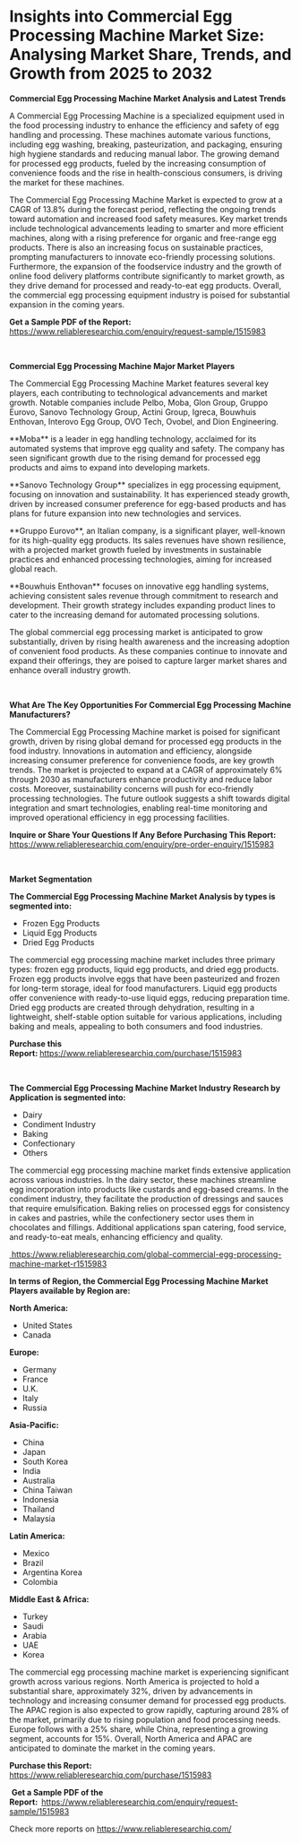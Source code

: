 <p><h1>Insights into Commercial Egg Processing Machine Market Size: Analysing Market Share, Trends, and Growth from 2025 to 2032</h1></p><p><strong>Commercial Egg Processing Machine Market Analysis and Latest Trends</strong></p>
<p><p>A Commercial Egg Processing Machine is a specialized equipment used in the food processing industry to enhance the efficiency and safety of egg handling and processing. These machines automate various functions, including egg washing, breaking, pasteurization, and packaging, ensuring high hygiene standards and reducing manual labor. The growing demand for processed egg products, fueled by the increasing consumption of convenience foods and the rise in health-conscious consumers, is driving the market for these machines.</p><p>The Commercial Egg Processing Machine Market is expected to grow at a CAGR of 13.8% during the forecast period, reflecting the ongoing trends toward automation and increased food safety measures. Key market trends include technological advancements leading to smarter and more efficient machines, along with a rising preference for organic and free-range egg products. There is also an increasing focus on sustainable practices, prompting manufacturers to innovate eco-friendly processing solutions. Furthermore, the expansion of the foodservice industry and the growth of online food delivery platforms contribute significantly to market growth, as they drive demand for processed and ready-to-eat egg products. Overall, the commercial egg processing equipment industry is poised for substantial expansion in the coming years.</p></p>
<p><strong>Get a Sample PDF of the Report:&nbsp;</strong> <a href="https://www.reliableresearchiq.com/enquiry/request-sample/1515983?utm_campaign=3279&utm_medium=2&utm_source=Github&utm_content=ia&utm_term=29032025&utm_id=commercial-egg-processing-machine">https://www.reliableresearchiq.com/enquiry/request-sample/1515983</a></p>
<p>&nbsp;</p>
<p><strong>Commercial Egg Processing Machine Major Market Players</strong></p>
<p><p>The Commercial Egg Processing Machine Market features several key players, each contributing to technological advancements and market growth. Notable companies include Pelbo, Moba, Glon Group, Gruppo Eurovo, Sanovo Technology Group, Actini Group, Igreca, Bouwhuis Enthovan, Interovo Egg Group, OVO Tech, Ovobel, and Dion Engineering.</p><p>**Moba** is a leader in egg handling technology, acclaimed for its automated systems that improve egg quality and safety. The company has seen significant growth due to the rising demand for processed egg products and aims to expand into developing markets.</p><p>**Sanovo Technology Group** specializes in egg processing equipment, focusing on innovation and sustainability. It has experienced steady growth, driven by increased consumer preference for egg-based products and has plans for future expansion into new technologies and services.</p><p>**Gruppo Eurovo**, an Italian company, is a significant player, well-known for its high-quality egg products. Its sales revenues have shown resilience, with a projected market growth fueled by investments in sustainable practices and enhanced processing technologies, aiming for increased global reach.</p><p>**Bouwhuis Enthovan** focuses on innovative egg handling systems, achieving consistent sales revenue through commitment to research and development. Their growth strategy includes expanding product lines to cater to the increasing demand for automated processing solutions.</p><p>The global commercial egg processing market is anticipated to grow substantially, driven by rising health awareness and the increasing adoption of convenient food products. As these companies continue to innovate and expand their offerings, they are poised to capture larger market shares and enhance overall industry growth.</p></p>
<p>&nbsp;</p>
<p><strong>What Are The Key Opportunities For Commercial Egg Processing Machine Manufacturers?</strong></p>
<p><p>The Commercial Egg Processing Machine market is poised for significant growth, driven by rising global demand for processed egg products in the food industry. Innovations in automation and efficiency, alongside increasing consumer preference for convenience foods, are key growth trends. The market is projected to expand at a CAGR of approximately 6% through 2030 as manufacturers enhance productivity and reduce labor costs. Moreover, sustainability concerns will push for eco-friendly processing technologies. The future outlook suggests a shift towards digital integration and smart technologies, enabling real-time monitoring and improved operational efficiency in egg processing facilities.</p></p>
<p><strong>Inquire or Share Your Questions If Any Before Purchasing This Report:</strong> <a href="https://www.reliableresearchiq.com/enquiry/pre-order-enquiry/1515983?utm_campaign=3279&utm_medium=2&utm_source=Github&utm_content=ia&utm_term=29032025&utm_id=commercial-egg-processing-machine">https://www.reliableresearchiq.com/enquiry/pre-order-enquiry/1515983</a></p>
<p>&nbsp;</p>
<p><strong>Market Segmentation</strong></p>
<p><strong>The Commercial Egg Processing Machine Market Analysis by types is segmented into:</strong></p>
<p><ul><li>Frozen Egg Products</li><li>Liquid Egg Products</li><li>Dried Egg Products</li></ul></p>
<p><p>The commercial egg processing machine market includes three primary types: frozen egg products, liquid egg products, and dried egg products. Frozen egg products involve eggs that have been pasteurized and frozen for long-term storage, ideal for food manufacturers. Liquid egg products offer convenience with ready-to-use liquid eggs, reducing preparation time. Dried egg products are created through dehydration, resulting in a lightweight, shelf-stable option suitable for various applications, including baking and meals, appealing to both consumers and food industries.</p></p>
<p><strong>Purchase this Report:&nbsp;</strong><a href="https://www.reliableresearchiq.com/purchase/1515983?utm_campaign=3279&utm_medium=2&utm_source=Github&utm_content=ia&utm_term=29032025&utm_id=commercial-egg-processing-machine">https://www.reliableresearchiq.com/purchase/1515983</a></p>
<p>&nbsp;</p>
<p><strong>The Commercial Egg Processing Machine Market Industry Research by Application is segmented into:</strong></p>
<p><ul><li>Dairy</li><li>Condiment Industry</li><li>Baking</li><li>Confectionary</li><li>Others</li></ul></p>
<p><p>The commercial egg processing machine market finds extensive application across various industries. In the dairy sector, these machines streamline egg incorporation into products like custards and egg-based creams. In the condiment industry, they facilitate the production of dressings and sauces that require emulsification. Baking relies on processed eggs for consistency in cakes and pastries, while the confectionery sector uses them in chocolates and fillings. Additional applications span catering, food service, and ready-to-eat meals, enhancing efficiency and quality.</p></p>
<p><a href="https://www.reliableresearchiq.com/global-commercial-egg-processing-machine-market-r1515983?utm_campaign=3279&utm_medium=2&utm_source=Github&utm_content=ia&utm_term=29032025&utm_id=commercial-egg-processing-machine">&nbsp;https://www.reliableresearchiq.com/global-commercial-egg-processing-machine-market-r1515983</a></p>
<p><strong>In terms of Region, the Commercial Egg Processing Machine Market Players available by Region are:</strong></p>
<p>
    <p> <strong> North America: </strong>
        <ul>
            <li>United States</li>
            <li>Canada</li>
        </ul>
        </p> 
    <p> <strong> Europe: </strong>
        <ul>
            <li>Germany</li>
            <li>France</li>
            <li>U.K.</li>
            <li>Italy</li>
            <li>Russia</li>
        </ul>
        </p> 
    <p> <strong> Asia-Pacific: </strong>
        <ul>
            <li>China</li>
            <li>Japan</li>
            <li>South Korea</li>
            <li>India</li>
            <li>Australia</li>
            <li>China Taiwan</li>
            <li>Indonesia</li>
            <li>Thailand</li>
            <li>Malaysia</li>
        </ul>
        </p> 
    <p> <strong> Latin America: </strong>
        <ul>
            <li>Mexico</li>
            <li>Brazil</li>
            <li>Argentina Korea</li>
            <li>Colombia</li>
        </ul>
        </p> 
    <p> <strong> Middle East & Africa: </strong>
        <ul>
            <li>Turkey</li>
            <li>Saudi</li>
            <li>Arabia</li>
            <li>UAE</li>
            <li>Korea</li>
        </ul>
    </p>
    </p>
<p><p>The commercial egg processing machine market is experiencing significant growth across various regions. North America is projected to hold a substantial share, approximately 32%, driven by advancements in technology and increasing consumer demand for processed egg products. The APAC region is also expected to grow rapidly, capturing around 28% of the market, primarily due to rising population and food processing needs. Europe follows with a 25% share, while China, representing a growing segment, accounts for 15%. Overall, North America and APAC are anticipated to dominate the market in the coming years.</p></p>
<p><strong>Purchase this Report: </strong><a href="https://www.reliableresearchiq.com/purchase/1515983?utm_campaign=3279&utm_medium=2&utm_source=Github&utm_content=ia&utm_term=29032025&utm_id=commercial-egg-processing-machine">https://www.reliableresearchiq.com/purchase/1515983</a></p>
<p>&nbsp;<strong>Get a Sample PDF of the Report:&nbsp;&nbsp;</strong><a href="https://www.reliableresearchiq.com/enquiry/request-sample/1515983?utm_campaign=3279&utm_medium=2&utm_source=Github&utm_content=ia&utm_term=29032025&utm_id=commercial-egg-processing-machine">https://www.reliableresearchiq.com/enquiry/request-sample/1515983</a></p>
<p><strong></strong></p>
<p>Check more reports on <a href="https://www.reliableresearchiq.com/?utm_campaign=3279&utm_medium=2&utm_source=Github&utm_content=ia&utm_term=29032025&utm_id=commercial-egg-processing-machine">https://www.reliableresearchiq.com/</a></p>